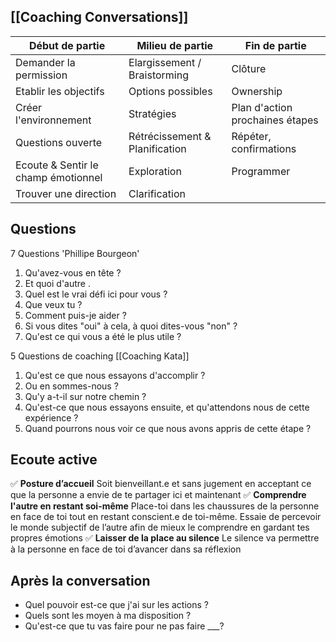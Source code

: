 ## [[Coaching Conversations]]

| Début de partie                     | Milieu de partie               | Fin de partie                   |
| ----------------------------------- | ------------------------------ | ------------------------------- |
| Demander la permission              | Elargissement / Braistorming   | Clôture                         |
| Etablir les objectifs               | Options possibles              | Ownership                       |
| Créer l'environnement               | Stratégies                     | Plan d'action prochaines étapes |
| Questions ouverte                   | Rétrécissement & Planification | Répéter, confirmations           |
| Ecoute & Sentir le champ émotionnel | Exploration                    | Programmer                      |
| Trouver une direction               | Clarification                  |                                 |

## Questions

7 Questions 'Phillipe Bourgeon'

1. Qu'avez-vous en tête ?
2. Et quoi d'autre .
3. Quel est le vrai défi ici pour vous ?
4. Que veux tu ?
5. Comment puis-je aider ?
6. Si vous dites "oui" à cela, à quoi dites-vous "non" ?
7. Qu'est ce qui vous a été le plus utile ?

5 Questions de coaching [[Coaching Kata]]
1. Qu'est ce que nous essayons d'accomplir ?
2. Ou en sommes-nous ?
3. Qu'y a-t-il sur notre chemin ?
4. Qu'est-ce que nous essayons ensuite, et qu'attendons nous de cette expérience ?
5. Quand pourrons nous voir ce que nous avons appris de cette étape ?

## Ecoute active

✅ **Posture d’accueil**
Soit bienveillant.e et sans jugement en acceptant ce que la personne a envie de te partager ici et maintenant
✅ **Comprendre l'autre en restant soi-même**
Place-toi dans les chaussures de la personne en face de toi tout en restant conscient.e de toi-même. Essaie de percevoir le monde subjectif de l’autre afin de mieux le comprendre en gardant tes propres émotions
✅ **Laisser de la place au silence**
Le silence va permettre à la personne en face de toi d’avancer dans sa réflexion

## Après la conversation

- Quel pouvoir est-ce que j'ai sur les actions ?
- Quels sont les moyen à ma disposition ?
- Qu'est-ce que tu vas faire pour ne pas faire ___?
